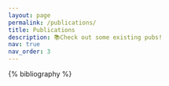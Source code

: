 ```yaml
---
layout: page
permalink: /publications/
title: Publications
description: 📚Check out some existing pubs!
nav: true
nav_order: 3
---
```


<!-- _pages/publications.md -->
<div class="publications">

{% bibliography %}

</div>
